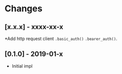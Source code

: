 # Changes

## [x.x.x] - xxxx-xx-x

*Add http request client `.basic_auth()` `.bearer_auth()`.

## [0.1.0] - 2019-01-x

* Initial impl
